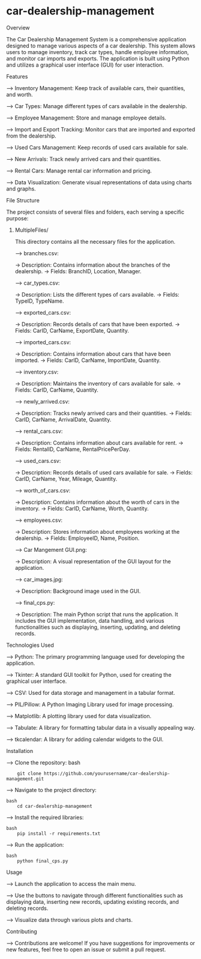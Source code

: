 # car-dealership-management

Overview
  
  The Car Dealership Management System is a comprehensive application designed to manage various aspects of a car dealership. This system allows users to manage inventory, track car types, handle employee information, and monitor car imports and exports. The application is built using Python and utilizes a graphical user interface (GUI) for user interaction.

Features

  --> Inventory Management: Keep track of available cars, their quantities, and worth.
  
  --> Car Types: Manage different types of cars available in the dealership.
  
  --> Employee Management: Store and manage employee details.
  
  --> Import and Export Tracking: Monitor cars that are imported and exported from the dealership.
  
  --> Used Cars Management: Keep records of used cars available for sale.
  
  --> New Arrivals: Track newly arrived cars and their quantities.
  
  --> Rental Cars: Manage rental car information and pricing.
  
  --> Data Visualization: Generate visual representations of data using charts and graphs.
  
  
File Structure

  The project consists of several files and folders, each serving a specific purpose:
  
  1. MultipleFiles/

     This directory contains all the necessary files for the application.
     
     --> branches.csv:

     -> Description: Contains information about the branches of the dealership.
     -> Fields: BranchID, Location, Manager.
     

     --> car_types.csv:
     
     -> Description: Lists the different types of cars available.
     -> Fields: TypeID, TypeName.
     

     --> exported_cars.csv:
     
     -> Description: Records details of cars that have been exported.
     -> Fields: CarID, CarName, ExportDate, Quantity.
     

     --> imported_cars.csv:
     
     -> Description: Contains information about cars that have been imported.
     -> Fields: CarID, CarName, ImportDate, Quantity.


     --> inventory.csv:
     
     -> Description: Maintains the inventory of cars available for sale.
     -> Fields: CarID, CarName, Quantity.


     --> newly_arrived.csv:
     
     -> Description: Tracks newly arrived cars and their quantities.
     -> Fields: CarID, CarName, ArrivalDate, Quantity.


     --> rental_cars.csv:
     
     -> Description: Contains information about cars available for rent.
     -> Fields: RentalID, CarName, RentalPricePerDay.


     --> used_cars.csv:
     
     -> Description: Records details of used cars available for sale.
     -> Fields: CarID, CarName, Year, Mileage, Quantity.


     --> worth_of_cars.csv:
     
     -> Description: Contains information about the worth of cars in the inventory.
     -> Fields: CarID, CarName, Worth, Quantity.
     

     --> employees.csv:
     
     -> Description: Stores information about employees working at the dealership.
     -> Fields: EmployeeID, Name, Position.


     --> Car Mangement GUI.png:
     
     -> Description: A visual representation of the GUI layout for the application.
     

     --> car_images.jpg:
     
     -> Description: Background image used in the GUI.
     

     --> final_cps.py:
     
     -> Description: The main Python script that runs the application. It includes the GUI implementation, data handling, and various functionalities such as displaying, inserting, updating, and deleting                              records.


Technologies Used

--> Python: The primary programming language used for developing the application.

--> Tkinter: A standard GUI toolkit for Python, used for creating the graphical user interface.

--> CSV: Used for data storage and management in a tabular format.

--> PIL/Pillow: A Python Imaging Library used for image processing.

--> Matplotlib: A plotting library used for data visualization.

--> Tabulate: A library for formatting tabular data in a visually appealing way.

--> tkcalendar: A library for adding calendar widgets to the GUI.


Installation

--> Clone the repository:
    bash
    
        git clone https://github.com/yourusername/car-dealership-management.git
        

--> Navigate to the project directory:

    bash
        cd car-dealership-management


--> Install the required libraries:
    
    bash
        pip install -r requirements.txt


--> Run the application:

    bash
        python final_cps.py

Usage

--> Launch the application to access the main menu.

--> Use the buttons to navigate through different functionalities such as displaying data, inserting new records, updating existing records, and deleting records.

--> Visualize data through various plots and charts.

Contributing

--> Contributions are welcome! If you have suggestions for improvements or new features, feel free to open an issue or submit a pull request.
